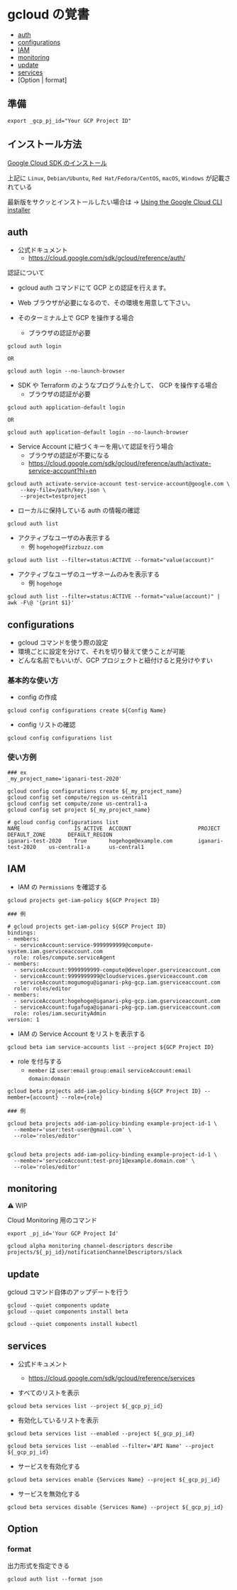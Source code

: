 # gcloud の覚書

+ [auth](./README.md#auth)
+ [configurations](./README.md#configurations)
+ [IAM](./README.md#iam)
+ [monitoring](./README.md#monitoring)
+ [update](./README.md#update)
+ [services](./README.md#services)
+ [Option | format]

## 準備

```
export _gcp_pj_id="Your GCP Project ID"
```

## インストール方法

[Google Cloud SDK のインストール](https://cloud.google.com/sdk/docs/install)

上記に `Linux`, `Debian/Ubuntu`, `Red Hat/Fedora/CentOS`, `macOS`, `Windows` が記載されている

最新版をサクッとインストールしたい場合は -> [Using the Google Cloud CLI installer](https://cloud.google.com/sdk/docs/downloads-interactive)



## auth

+ 公式ドキュメント
    + https://cloud.google.com/sdk/gcloud/reference/auth/

認証について

+ gcloud auth コマンドにて GCP との認証を行えます。
+ Web ブラウザが必要になるので、その環境を用意して下さい。

+ そのターミナル上で GCP を操作する場合
  + ブラウザの認証が必要

```
gcloud auth login

OR

gcloud auth login --no-launch-browser
```

+ SDK や Terraform のようなプログラムを介して、 GCP を操作する場合
    + ブラウザの認証が必要

```
gcloud auth application-default login

OR

gcloud auth application-default login --no-launch-browser
```

+ Service Account に紐づくキーを用いて認証を行う場合
    + ブラウザの認証が不要になる
    + https://cloud.google.com/sdk/gcloud/reference/auth/activate-service-account?hl=en

```
gcloud auth activate-service-account test-service-account@google.com \
    --key-file=/path/key.json \
    --project=testproject
```


+ ローカルに保持している auth の情報の確認

```
gcloud auth list
```

+ アクティブなユーザのみ表示する
  + 例 `hogehoge@fizzbuzz.com`

```
gcloud auth list --filter=status:ACTIVE --format="value(account)"
```

+ アクティブなユーザのユーザネームのみを表示する
  + 例 `hogehoge`

```
gcloud auth list --filter=status:ACTIVE --format="value(account)" | awk -F\@ '{print $1}'
```

## configurations

+ gcloud コマンドを使う際の設定
+ 環境ごとに設定を分けて、それを切り替えて使うことが可能
+ どんな名前でもいいが、GCP プロジェクトと紐付けると見分けやすい

### 基本的な使い方

+ config の作成

```
gcloud config configurations create ${Config Name}
```

+ config リストの確認

```
gcloud config configurations list
```

### 使い方例

```
### ex
_my_project_name='iganari-test-2020'

gcloud config configurations create ${_my_project_name}
gcloud config set compute/region us-central1
gcloud config set compute/zone us-central1-a
gcloud config set project ${_my_project_name}

# gcloud config configurations list
NAME                 IS_ACTIVE  ACCOUNT                     PROJECT              DEFAULT_ZONE       DEFAULT_REGION
iganari-test-2020    True       hogehoge@example.com        iganari-test-2020    us-central1-a      us-central1
```

## IAM

+ IAM の `Permissions` を確認する

```
gcloud projects get-iam-policy ${GCP Project ID}
```
```
### 例

# gcloud projects get-iam-policy ${GCP Project ID}
bindings:
- members:
  - serviceAccount:service-9999999999@compute-system.iam.gserviceaccount.com
  role: roles/compute.serviceAgent
- members:
  - serviceAccount:9999999999-compute@developer.gserviceaccount.com
  - serviceAccount:9999999999@cloudservices.gserviceaccount.com
  - serviceAccount:mogumogu@iganari-pkg-gcp.iam.gserviceaccount.com
  role: roles/editor
- members:
  - serviceAccount:hogehoge@iganari-pkg-gcp.iam.gserviceaccount.com
  - serviceAccount:fugafuga@iganari-pkg-gcp.iam.gserviceaccount.com
  role: roles/iam.securityAdmin
version: 1
```


+ IAM の Service Account をリストを表示する

```
gcloud beta iam service-accounts list --project ${GCP Project ID}
```

+ role を付与する
  + `member` は `user:email` `group:email` `serviceAccount:email` `domain:domain`


```
gcloud beta projects add-iam-policy-binding ${GCP Project ID} --member={account} --role={role}
```
```
### 例

gcloud beta projects add-iam-policy-binding example-project-id-1 \
  --member='user:test-user@gmail.com' \
  --role='roles/editor'


gcloud beta projects add-iam-policy-binding example-project-id-1 \
  --member='serviceAccount:test-proj1@example.domain.com' \
  --role='roles/editor'
```

## monitoring

:warning: WIP

Cloud Monitoring 用のコマンド

```
export _pj_id='Your GCP Project Id'
```

```
gcloud alpha monitoring channel-descriptors describe projects/${_pj_id}/notificationChannelDescriptors/slack
```

## update

gcloud コマンド自体のアップデートを行う

```
gcloud --quiet components update
gcloud --quiet components install beta
```
```
gcloud --quiet components install kubectl
```


## services

+ 公式ドキュメント
    + https://cloud.google.com/sdk/gcloud/reference/services

+ すべてのリストを表示

```
gcloud beta services list --project ${_gcp_pj_id}
```

+ 有効化しているリストを表示

```
gcloud beta services list --enabled --project ${_gcp_pj_id}
```
```
gcloud beta services list --enabled --filter='API Name' --project ${_gcp_pj_id}
```

+ サービスを有効化する

```
gcloud beta services enable {Services Name} --project ${_gcp_pj_id}
```

+ サービスを無効化する

```
gcloud beta services disable {Services Name} --project ${_gcp_pj_id}
```

## Option

### format

出力形式を指定できる

```
gcloud auth list --format json
```
